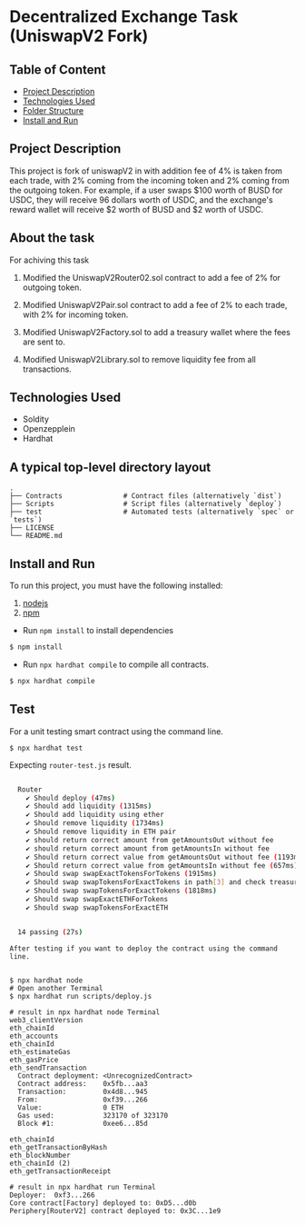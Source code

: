 # Decentralized Exchange Task (UniswapV2 Fork)

## Table of Content

- [Project Description](#project-description)
- [Technologies Used](#technologies-used)
- [Folder Structure](#a-typical-top-level-directory-layout)
- [Install and Run](#install-and-run)

## Project Description

This project is fork of uniswapV2 in with addition fee of 4% is taken from each trade, with 2% coming from the incoming token and 2% coming from the outgoing token. For example, if a user swaps $100 worth of BUSD for USDC, they will receive 96 dollars worth of USDC, and the exchange's reward wallet will receive $2 worth of BUSD and $2 worth of USDC.

## About the task 
For achiving this task 
1. Modified the UniswapV2Router02.sol contract to add a fee of 2% for outgoing token.

2. Modified UniswapV2Pair.sol contract to add a fee of 2% to each trade, with 2% for incoming token.

3. Modified UniswapV2Factory.sol to add a treasury wallet where the fees are sent to.

4. Modified UniswapV2Library.sol to remove liquidity fee from all transactions.

## Technologies Used

- Soldity
- Openzepplein
- Hardhat

## A typical top-level directory layout

    .
    ├── Contracts               # Contract files (alternatively `dist`)
    ├── Scripts                 # Script files (alternatively `deploy`)
    ├── test                    # Automated tests (alternatively `spec` or `tests`)
    ├── LICENSE
    └── README.md

## Install and Run

To run this project, you must have the following installed:

1.  [nodejs](https://nodejs.org/en/)
2.  [npm](https://github.com/nvm-sh/nvm)

- Run `npm install` to install dependencies

```bash
$ npm install
```

- Run `npx hardhat compile` to compile all contracts.

```bash
$ npx hardhat compile
```

## Test

For a unit testing smart contract using the command line.

```
$ npx hardhat test
```

Expecting `router-test.js` result.

```bash

  Router
    ✔ Should deploy (47ms)
    ✔ Should add liquidity (1315ms)
    ✔ Should add liquidity using ether
    ✔ Should remove liquidity (1734ms)
    ✔ Should remove liquidity in ETH pair
    ✔ should return correct amount from getAmountsOut without fee
    ✔ should return correct amount from getAmountsIn without fee
    ✔ Should return correct value from getAmountsOut without fee (1193ms)
    ✔ Should return correct value from getAmountsIn without fee (657ms)
    ✔ Should swap swapExactTokensForTokens (1915ms)
    ✔ Should swap swapTokensForExactTokens in path[3] and check treasury balance (2543ms)
    ✔ Should swap swapTokensForExactTokens (1818ms)
    ✔ Should swap swapExactETHForTokens
    ✔ Should swap swapTokensForExactETH


  14 passing (27s)
```



```
After testing if you want to deploy the contract using the command line.


$ npx hardhat node
# Open another Terminal
$ npx hardhat run scripts/deploy.js

# result in npx hardhat node Terminal
web3_clientVersion
eth_chainId
eth_accounts
eth_chainId
eth_estimateGas
eth_gasPrice
eth_sendTransaction
  Contract deployment: <UnrecognizedContract>
  Contract address:    0x5fb...aa3
  Transaction:         0x4d8...945
  From:                0xf39...266
  Value:               0 ETH
  Gas used:            323170 of 323170
  Block #1:            0xee6...85d

eth_chainId
eth_getTransactionByHash
eth_blockNumber
eth_chainId (2)
eth_getTransactionReceipt

# result in npx hardhat run Terminal
Deployer:  0xf3...266
Core contract[Factory] deployed to: 0xD5...d0b
Periphery[RouterV2] contract deployed to: 0x3C...1e9

```
